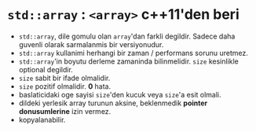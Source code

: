 # `std::array` : `<array>` c++11'den beri

- `std::array`, dile gomulu olan `array`'dan farkli degildir. Sadece daha guvenli olarak sarmalanmis bir versiyonudur.
- `std::array` kullanimi herhangi bir zaman / performans sorunu uretmez.
- `std::array`'in boyutu derleme zamaninda bilinmelidir.
  `size` kesinlikle optional degildir.
- `size` sabit bir ifade olmalidir.
- `size` pozitif olmalidir. **0** hata.
- baslaticidaki oge sayisi `size`'den kucuk veya `size`'a esit olmali.
- dildeki yerlesik array turunun aksine, beklenmedik **pointer donusumlerine** izin vermez.
- kopyalanabilir.
